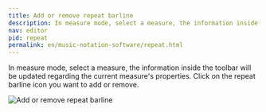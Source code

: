 ```yaml
---
title: Add or remove repeat barline
description: In measure mode, select a measure, the information inside the toolbar will be updated regarding the current measure's properties. Click on the repeat barline icon you want to add or remove.
nav: editor
pid: repeat
permalink: en/music-notation-software/repeat.html
---
```


In measure mode, select a measure, the information inside the toolbar will be updated regarding the current measure's properties. Click on the repeat barline icon you want to add or remove.

![Add or remove repeat barline](https://flat.io/img/help/editor_repeat_en.gif)